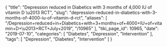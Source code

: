 {
    "title": "Depression reduced in Diabetics with 3 months of 4,000 IU of vitamin D \u2013 RCT",
    "slug": "depression-reduced-in-diabetics-with-3-months-of-4000-iu-of-vitamin-d-rct",
    "aliases": [
        "/Depression+reduced+in+Diabetics+with+3+months+of+4000+IU+of+vitamin+D+\u2013+RCT+July+2019",
        "/10965"
    ],
    "tiki_page_id": 10965,
    "date": "2019-07-10",
    "categories": [
        "Diabetes",
        "Depression",
        "Intervention"
    ],
    "tags": [
        "Depression",
        "Diabetes",
        "Intervention"
    ]
}